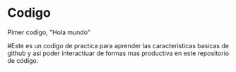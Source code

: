 # Codigo
Pimer codigo, "Hola mundo"

#Este es un codigo de practica para aprender las caracteristicas basicas de github y asi poder interactiuar de formas mas productiva en este repositorio de código.
